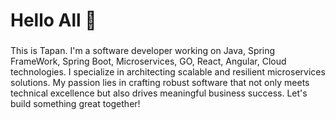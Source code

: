 <h1 align="left">Hello All 👋</h1>

###

<p align="left">This is Tapan. I'm a software developer working on Java, Spring FrameWork, Spring Boot, Microservices, GO, React, Angular, Cloud technologies. 
      I specialize in architecting scalable and resilient microservices solutions. 
My passion lies in crafting robust software that not only meets technical excellence but also drives meaningful business success. 
Let's build something great together! </p>

###
